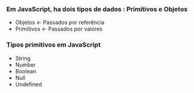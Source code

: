 ### Em JavaScript, ha dois tipos de dados : Primitivos  e Objetos  
- Objetos <- Passados por referência
- Primitivos <- Passados por valores

### Tipos primitivos em JavaScript
- String
- Number
- Boolean
- Null
- Undefined